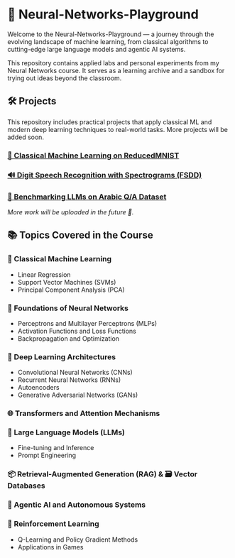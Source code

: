 # 🧠 Neural-Networks-Playground
Welcome to the Neural-Networks-Playground — a journey through the evolving landscape of machine learning, from classical algorithms to cutting-edge large language models and agentic AI systems.

This repository contains applied labs and personal experiments from my Neural Networks course. It serves as a learning archive and a sandbox for trying out ideas beyond the classroom.

## 🛠️ Projects

This repository includes practical projects that apply classical ML and modern deep learning techniques to real-world tasks. More projects will be added soon.

### [🧮 Classical Machine Learning on ReducedMNIST](./Classical%20ML)

### [🔊 Digit Speech Recognition with Spectrograms (FSDD)](./Speech%20Recognition%20from%20Speech%20Spectrum)

### [🧠 Benchmarking LLMs on Arabic Q/A Dataset](./Benchmarking%20LLMs)

*More work will be uploaded in the future 🌱.*

## 📚 Topics Covered in the Course

### 🏁 Classical Machine Learning
- Linear Regression
- Support Vector Machines (SVMs)
- Principal Component Analysis (PCA)

### 🔬 Foundations of Neural Networks
- Perceptrons and Multilayer Perceptrons (MLPs)
- Activation Functions and Loss Functions
- Backpropagation and Optimization

### 🧱 Deep Learning Architectures
- Convolutional Neural Networks (CNNs)
- Recurrent Neural Networks (RNNs)
- Autoencoders
- Generative Adversarial Networks (GANs)

### 🌐 Transformers and Attention Mechanisms

### 🤖 Large Language Models (LLMs)
- Fine-tuning and Inference
- Prompt Engineering

### 📦 Retrieval-Augmented Generation (RAG) & 🗃️ Vector Databases

### 🧠 Agentic AI and Autonomous Systems

### 🧭 Reinforcement Learning
- Q-Learning and Policy Gradient Methods
- Applications in Games
